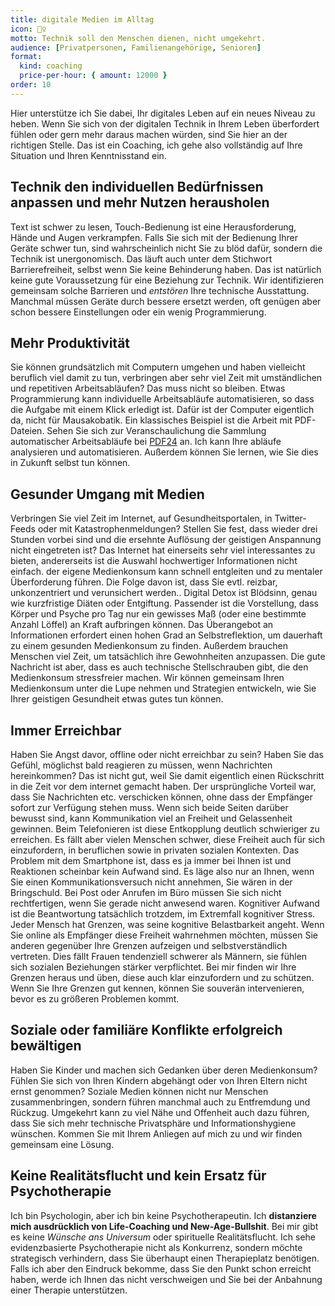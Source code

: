 ```yaml
---
title: digitale Medien im Alltag
icon: 🙆‍♀️
motto: Technik soll den Menschen dienen, nicht umgekehrt.
audience: [Privatpersonen, Familienangehörige, Senioren]
format:
  kind: coaching
  price-per-hour: { amount: 12000 }
order: 10
---
```


Hier unterstütze ich Sie dabei, Ihr digitales Leben auf ein neues Niveau zu heben.
Wenn Sie sich von der digitalen Technik in Ihrem Leben überfordert fühlen oder gern mehr daraus machen würden, sind Sie hier an der richtigen Stelle.
Das ist ein Coaching, ich gehe also vollständig auf Ihre Situation und Ihren Kenntnisstand ein.

## Technik den individuellen Bedürfnissen anpassen und mehr Nutzen herausholen

Text ist schwer zu lesen, Touch-Bedienung ist eine Herausforderung, Hände und Augen verkrampfen.
Falls Sie sich mit der Bedienung Ihrer Geräte schwer tun, sind wahrscheinlich nicht Sie zu blöd dafür, sondern die Technik ist unergonomisch.
Das läuft auch unter dem Stichwort Barrierefreiheit, selbst wenn Sie keine Behinderung haben.
Das ist natürlich keine gute Voraussetzung für eine Beziehung zur Technik.
Wir identifizieren gemeinsam solche Barrieren und _entstören_ Ihre technische Ausstattung.
Manchmal müssen Geräte durch bessere ersetzt werden, oft genügen aber schon bessere Einstellungen oder ein wenig Programmierung.

## Mehr Produktivität

Sie können grundsätzlich mit Computern umgehen und haben vielleicht beruflich viel damit zu tun,
verbringen aber sehr viel Zeit mit umständlichen und repetitiven Arbeitsabläufen?
Das muss nicht so bleiben.
Etwas Programmierung kann individuelle Arbeitsabläufe automatisieren, so dass die Aufgabe mit einem Klick erledigt ist.
Dafür ist der Computer eigentlich da, nicht für Mausakobatik.
Ein klassisches Beispiel ist die Arbeit mit PDF-Dateien.
Sehen Sie sich zur Veranschaulichung die Sammlung automatischer Arbeitsabläufe bei [PDF24] an.
Ich kann Ihre abläufe analysieren und automatisieren.
Außerdem können Sie lernen, wie Sie dies in Zukunft selbst tun können.

[pdf24]: https://www.pdf24.org/de/

## Gesunder Umgang mit Medien

Verbringen Sie viel Zeit im Internet, auf Gesundheitsportalen, in Twitter-Feeds oder mit Katastrophenmeldungen?
Stellen Sie fest, dass wieder drei Stunden vorbei sind und die ersehnte Auflösung der geistigen Anspannung nicht eingetreten ist?
Das Internet hat einerseits sehr viel interessantes zu bieten, andererseits ist die Auswahl hochwertiger Informationen nicht einfach.
der eigene Medienkonsum kann schnell entgleiten und zu mentaler Überforderung führen.
Die Folge davon ist, dass Sie evtl. reizbar, unkonzentriert und verunsichert werden..
Digital Detox ist Blödsinn, genau wie kurzfristige Diäten oder Entgiftung.
Passender ist die Vorstellung, dass Körper und Psyche pro Tag nur ein gewisses Maß (oder eine bestimmte Anzahl Löffel) an Kraft aufbringen können.
Das Überangebot an Informationen erfordert einen hohen Grad an Selbstreflektion, um dauerhaft zu einem gesunden Medienkonsum zu finden.
Außerdem brauchen Menschen viel Zeit, um tatsächlich ihre Gewohnheiten anzupassen.
Die gute Nachricht ist aber, dass es auch technische Stellschrauben gibt, die den Medienkonsum stressfreier machen.
Wir können gemeinsam Ihren Medienkonsum unter die Lupe nehmen und Strategien entwickeln, wie Sie Ihrer geistigen Gesundheit etwas gutes tun können.

## Immer Erreichbar

Haben Sie Angst davor, offline oder nicht erreichbar zu sein?
Haben Sie das Gefühl, möglichst bald reagieren zu müssen, wenn Nachrichten hereinkommen?
Das ist nicht gut, weil Sie damit eigentlich einen Rückschritt in die Zeit vor dem internet gemacht haben.
Der ursprüngliche Vorteil war, dass Sie Nachrichten etc. verschicken können, ohne dass der Empfänger sofort zur Verfügung stehen muss.
Wenn sich beide Seiten darüber bewusst sind, kann Kommunikation viel an Freiheit und Gelassenheit gewinnen.
Beim Telefonieren ist diese Entkopplung deutlich schwieriger zu erreichen.
Es fällt aber vielen Menschen schwer, diese Freiheit auch für sich einzufordern, in beruflichen sowie in privaten sozialen Kontexten.
Das Problem mit dem Smartphone ist, dass es ja immer bei Ihnen ist und Reaktionen scheinbar kein Aufwand sind.
Es läge also nur an Ihnen, wenn Sie einen Kommunikationsversuch nicht annehmen, Sie wären in der Bringschuld.
Bei Post oder Anrufen im Büro müssen Sie sich nicht rechtfertigen, wenn Sie gerade nicht anwesend waren.
Kognitiver Aufwand ist die Beantwortung tatsächlich trotzdem, im Extremfall kognitiver Stress.
Jeder Mensch hat Grenzen, was seine kognitive Belastbarkeit angeht.
Wenn Sie online als Empfänger diese Freiheit wahrnehmen möchten, müssen Sie anderen gegenüber Ihre Grenzen aufzeigen und selbstverständlich vertreten.
Dies fällt Frauen tendenziell schwerer als Männern, sie fühlen sich sozialen Beziehungen stärker verpflichtet.
Bei mir finden wir Ihre Grenzen heraus und üben, diese auch klar einzufordern und zu schützen.
Wenn Sie Ihre Grenzen gut kennen, können Sie souverän intervenieren, bevor es zu größeren Problemen kommt.

## Soziale oder familiäre Konflikte erfolgreich bewältigen

Haben Sie Kinder und machen sich Gedanken über deren Medienkonsum?
Fühlen Sie sich von Ihren Kindern abgehängt oder von Ihren Eltern nicht ernst genommen?
Soziale Medien können nicht nur Menschen zusammenbringen, sondern führen manchmal auch zu Entfremdung und Rückzug.
Umgekehrt kann zu viel Nähe und Offenheit auch dazu führen, dass Sie sich mehr technische Privatsphäre und Informationshygiene wünschen.
Kommen Sie mit Ihrem Anliegen auf mich zu und wir finden gemeinsam eine Lösung.

## Keine Realitätsflucht und kein Ersatz für Psychotherapie

Ich bin Psychologin, aber ich bin keine Psychotherapeutin.
Ich **distanziere mich ausdrücklich von Life-Coaching und New-Age-Bullshit**.
Bei mir gibt es keine _Wünsche ans Universum_ oder spirituelle Realitätsflucht.
Ich sehe evidenzbasierte Psychotherapie nicht als Konkurrenz, sondern möchte strategisch verhindern, dass Sie überhaupt einen Therapieplatz benötigen.
Falls ich aber den Eindruck bekomme, dass Sie den Punkt schon erreicht haben, werde ich Ihnen das nicht verschweigen und Sie bei der Anbahnung einer Therapie unterstützen.
